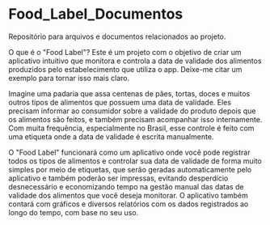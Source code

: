 # Food_Label_Documentos
Repositório para arquivos e documentos relacionados ao projeto.

O que é o "Food Label"?
Este é um projeto com o objetivo de criar um aplicativo intuitivo que monitora e controla a data de validade dos alimentos produzidos pelo estabelecimento que utiliza o app. Deixe-me citar um exemplo para tornar isso mais claro.

Imagine uma padaria que assa centenas de pães, tortas, doces e muitos outros tipos de alimentos que possuem uma data de validade. Eles precisam informar ao consumidor sobre a validade do produto depois que os alimentos são feitos, e também precisam acompanhar isso internamente. Com muita frequência, especialmente no Brasil, esse controle é feito com uma etiqueta onde a data de validade é escrita manualmente.

O "Food Label" funcionará como um aplicativo onde você pode registrar todos os tipos de alimentos e controlar sua data de validade de forma muito simples por meio de etiquetas, que serão geradas automaticamente pelo aplicativo e também poderão ser impressas, evitando desperdício desnecessário e economizando tempo na gestão manual das datas de validade dos alimentos que você deseja monitorar. O aplicativo também contará com gráficos e diversos relatórios com os dados registrados ao longo do tempo, com base no seu uso.
